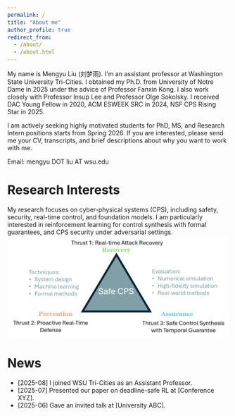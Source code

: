 ```yaml
---
permalink: /
title: "About me"
author_profile: true
redirect_from: 
  - /about/
  - /about.html
---
```

My name is Mengyu Liu (刘梦雨). I'm an assistant professor at Washington State University Tri-Cities. I obtained my Ph.D. from University of Notre Dame in 2025 under the advice of Professor Fanxin Kong. I also work closely with Professor Insup Lee and Professor Olge Sokolsky. I received DAC Young Fellow in 2020, ACM ESWEEK SRC in 2024, NSF CPS Rising Star in 2025.

I am actively seeking highly motivated students for PhD, MS, and Research Intern positions starts from Spring 2026. If you are interested, please send me your CV, transcripts, and brief descriptions about why you want to work with me.

Email: mengyu DOT liu AT wsu.edu

# Research Interests

My research focuses on cyber-physical systems (CPS), including safety, security, real-time control, and foundation models. I am particularly interested in reinforcement learning for control synthesis with formal guarantees, and CPS security under adversarial settings.
![My research](/images/research.png)


# News

- [2025-08] I joined WSU Tri-Cities as an Assistant Professor.
- [2025-07] Presented our paper on deadline-safe RL at [Conference XYZ].
- [2025-06] Gave an invited talk at [University ABC].

<!-- Hey, cool website template! How did you build it?
------
I barely did anything. I used a github template called Academic Pages that can be found [here](https://academicpages.github.io/markdown/). There is also a [wiki](https://github.com/academicpages/academicpages.github.io/wiki), a [discussion board on GitHub](https://github.com/academicpages/academicpages.github.io/discussions), and [guides for the Minimal Mistakes theme](https://mmistakes.github.io/minimal-mistakes/docs/configuration/) that this theme was based on. -->
